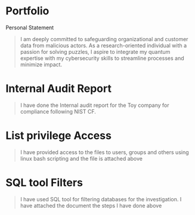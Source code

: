 # Portfolio
<h> Personal Statement </h>
> I am deeply committed to safeguarding organizational and customer data from malicious actors. As a research-oriented individual with a passion for solving puzzles, I aspire to integrate my quantum expertise with my cybersecurity skills to streamline processes and minimize impact.
<h1>Internal Audit Report</h1>

>I have done the Internal audit report for the Toy company for compliance following NIST CF.

<h1>List privilege Access</h1>

>I have provided access to the files to users, groups and others using linux bash scripting and the file is attached above

<h1>SQL tool Filters</h1>

>I have used SQL tool for filtering databases for the investigation. I have attached the document the steps I have done above

